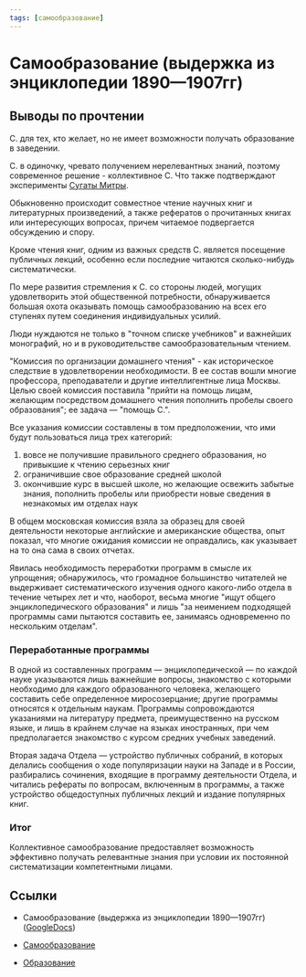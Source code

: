 ```yaml
---
tags: [самообразование]
---
```

# Самообразование (выдержка из энциклопедии 1890—1907гг)

## Выводы по прочтении

С. для тех, кто желает, но не имеет возможности получать образование в заведении.

С. в одиночку, чревато получением нерелевантных знаний, поэтому современное решение - коллективное С. Что также подтверждают эксперименты [Сугаты Митры](%D0%A1%D1%83%D0%B3%D0%B0%D1%82%D0%B0%20%D0%9C%D0%B8%D1%82%D1%80%D0%B0.md).

Обыкновенно происходит совместное чтение научных книг и литературных произведений, а также рефератов о прочитанных книгах или интересующих вопросах, причем читаемое подвергается обсуждению и спору.

Кроме чтения книг, одним из важных средств С. является посещение публичных лекций, особенно если последние читаются сколько-нибудь систематически.

По мере развития стремления к С. со стороны людей, могущих удовлетворить этой общественной потребности, обнаруживается большая охота оказывать помощь самообразованию на всех его ступенях путем соединения индивидуальных усилий.

Люди нуждаются не только в "точном списке учебников" и важнейших монографий, но и в руководительстве самообразовательным чтением.

"Комиссия по организации домашнего чтения" - как историческое следствие в удовлетворении необходимости. В ее состав вошли многие профессора, преподаватели и другие интеллигентные лица Москвы. Целью своей комиссия поставила "прийти на помощь лицам, желающим посредством домашнего чтения пополнить пробелы своего образования"; ее задача — "помощь С.".

Все указания комиссии составлены в том предположении, что ими будут пользоваться лица трех категорий:

1) вовсе не получившие правильного среднего образования, но привыкшие к чтению серьезных книг
2) ограничившие свое образование средней школой
3) окончившие курс в высшей школе, но желающие освежить забытые знания, пополнить пробелы или приобрести новые сведения в незнакомых им отделах наук

В общем московская комиссия взяла за образец для своей деятельности некоторые английские и американские общества, опыт показал, что многие ожидания комиссии не оправдались, как указывает на то она сама в своих отчетах.

Явилась необходимость переработки программ в смысле их упрощения; обнаружилось, что громадное большинство читателей не выдерживает систематического изучения одного какого-либо отдела в течение четырех лет и что, наоборот, весьма многие "ищут общего энциклопедического образования" и лишь "за неимением подходящей программы сами пытаются составить ее, занимаясь одновременно по нескольким отделам".

### Переработанные программы

В одной из составленных программ — энциклопедической — по каждой науке указываются лишь важнейшие вопросы, знакомство с которыми необходимо для каждого образованного человека, желающего составить себе определенное миросозерцание; другие программы относятся к отдельным наукам. Программы сопровождаются указаниями на литературу предмета, преимущественно на русском языке, и лишь в крайнем случае на языках иностранных, при чем предполагается знакомство с курсом средних учебных заведений.

Вторая задача Отдела — устройство публичных собраний, в которых делались сообщения о ходе популяризации науки на Западе и в России, разбирались сочинения, входящие в программу деятельности Отдела, и читались рефераты по вопросам, включенным в программы, а также устройство общедоступных публичных лекций и издание популярных книг.

### Итог

Коллективное самообразование предоставляет возможность эффективно получать релевантные знания при условии их постоянной систематизации компетентными лицами.

## Ссылки

* Самообразование (выдержка из энциклопедии 1890—1907гг) ([GoogleDocs](https://docs.google.com/document/d/1Y_OliFrtVK07ctdlYf6nihHagank6kk4diQJb9RBRRk/edit?usp=sharing))

* [Самообразование](%D0%A1%D0%B0%D0%BC%D0%BE%D0%BE%D0%B1%D1%80%D0%B0%D0%B7%D0%BE%D0%B2%D0%B0%D0%BD%D0%B8%D0%B5.md)
* [Образование](%D0%9E%D0%B1%D1%80%D0%B0%D0%B7%D0%BE%D0%B2%D0%B0%D0%BD%D0%B8%D0%B5.md)
